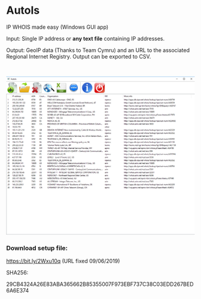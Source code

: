 # AutoIs
IP WHOIS made easy (Windows GUI app)

Input: Single IP address or **any text file** containing IP addresses.

Output: GeoIP data (Thanks to Team Cymru) and an URL to the associated Regional Internet Registry.
Output can be exported to CSV.

<br />


![alt text](https://raw.githubusercontent.com/s4vgR/AutoIs/master/media/Screenshot_1.png)


### **Download** setup file:

https://bit.ly/2Wxu10q (URL fixed 09/06/2019)

SHA256:

29CB4324A26E83ABA365662B85355007F973EBF737C38C03EDD267BED6A6E374
